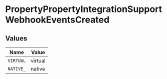 # PropertyPropertyIntegrationSupportWebhookEventsCreated


## Values

| Name      | Value     |
| --------- | --------- |
| `VIRTUAL` | virtual   |
| `NATIVE_` | native    |